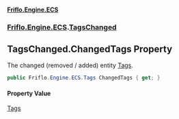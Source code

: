 #### [Friflo.Engine.ECS](index.md#'index')
### [Friflo.Engine.ECS](Friflo.Engine.ECS.md#'Friflo.Engine.ECS').[TagsChanged](TagsChanged.md#'Friflo.Engine.ECS.TagsChanged')

## TagsChanged.ChangedTags Property

The changed (removed / added) entity [Tags](Tags.md#'Friflo.Engine.ECS.Tags').

```csharp
public Friflo.Engine.ECS.Tags ChangedTags { get; }
```

#### Property Value
[Tags](Tags.md#'Friflo.Engine.ECS.Tags')